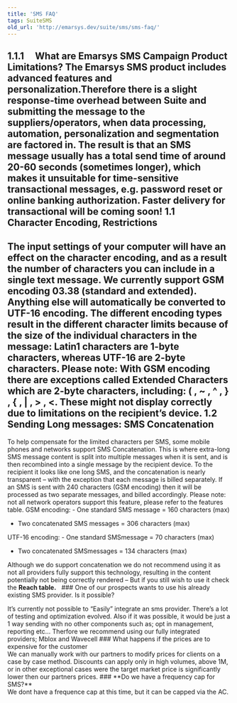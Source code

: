 ```yaml
---
title: 'SMS FAQ'
tags: SuiteSMS
old_url: 'http://emarsys.dev/suite/sms/sms-faq/'
---
```


**1.1.1     What are Emarsys SMS Campaign Product Limitations?** The Emarsys SMS product includes advanced features and personalization.Therefore there is a slight response-time overhead between Suite and submitting the message to the suppliers/operators, when data processing, automation, personalization and segmentation are factored in. The result is that an SMS message usually has a total send time of around 20-60 seconds (sometimes longer), which makes it unsuitable for time-sensitive transactional messages, e.g. password reset or online banking authorization. Faster delivery for transactional will be coming soon! <a name="_Toc401666503"></a>1.1     Character Encoding, Restrictions
--------------------------------------------------------------------

 The input settings of your computer will have an effect on the character encoding, and as a result the number of characters you can include in a single text message. We currently support GSM encoding 03.38 (standard and extended). Anything else will automatically be converted to UTF-16 encoding. The different encoding types result in the different character limits because of the size of the individual characters in the message: Latin1 characters are 1-byte characters, whereas UTF-16 are 2-byte characters. Please note: With GSM encoding there are exceptions called Extended Characters which are 2-byte characters, including: ( , ~ , ^ , } , { , | , > , <. These might not display correctly due to limitations on the recipient’s device. <a name="_Toc401666504"></a>1.2 Sending Long messages: SMS Concatenation
------------------------------------------------------------------------

 To help compensate for the limited characters per SMS, some mobile phones and networks support SMS Concatenation. This is where extra-long SMS message content is split into multiple messages when it is sent, and is then recombined into a single message by the recipient device. To the recipient it looks like one long SMS, and the concatenation is nearly transparent – with the exception that each message is billed separately. If an SMS is sent with 240 characters (GSM encoding) then it will be processed as two separate messages, and billed accordingly. Please note: not all network operators support this feature, please refer to the features table. GSM encoding: - One standard SMS message = 160 characters (max)
- Two concatenated SMS messages = 306 characters (max)
 
 UTF-16 encoding: - One standard SMSmessage = 70 characters (max)
- Two concatenated SMSmessages = 134 characters (max)
 
 Although we do support concatenation we do not recommend using it as not all providers fully support this technology, resulting in the content potentially not being correctly rendered – But if you still wish to use it check the **Reach table.**   ### One of our prospects wants to use his already existing SMS provider. Is it possible?

<div class="panel"><div class="panelContent"> It’s currently not possible to “Easily” integrate an sms provider. There’s a lot of testing and optimization evolved. Also if it was possible, it would be just a 1 way sending with no other components such as; opt in management, reporting etc… Therfore we recommend using our fully integrated providers; Mblox and Wavecell ### What happens if the prices are to expensive for the customer

<div class="panel"><div class="panelContent"> We can manually work with our partners to modify prices for clients on a case by case method. Discounts can apply only in high volumes, above 1M, or in other exceptional cases were the target market price is significantly lower then our partners prices. ### **Do we have a frequency cap for SMS?**

<div class="panel"><div class="panelContent"> We dont have a frequence cap at this time, but it can be capped via the AC. </div> </div> </div> </div> </div></div>